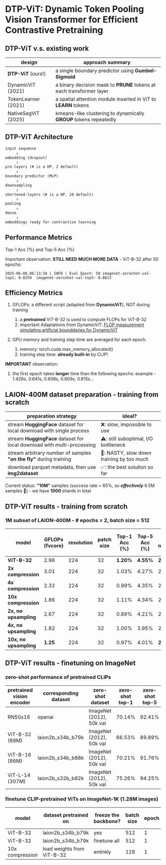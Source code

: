 # DTP-ViT: Dynamic Token Pooling Vision Transformer for Efficient Contrastive Pretraining

## DTP-ViT v.s. existing work

| design | approach summary |
| ------ | -------------------------- |
| **DTP-ViT** (ours!) | a single boundary predictor using **Gumbel-Sigmoid** |
| DynamicViT (2021) | a binary decision mask to **PRUNE** tokens at each transformer layer |
| TokenLearner (2021) | a spatial attention module inserted in ViT to **LEARN** tokens |  
| NativeSegViT (2025) | kmeans-like clustering to dynamically **GROUP** tokens repeatedly |

## DTP-ViT Architecture

```txt
input sequence
     ↓
embedding (dropout)
     ↓
pre-layers (# is a HP, 2 default)
     ↓
boundary predictor (MLP)
     ↓
downsampling 
     ↓
shortened-layers (# is a HP, 10 default)
     ↓
pooling
     ↓
dense
     ↓
embeddings ready for contrastive learning
```

## Performance Metrics

Top-1 Acc (%) and Top-5 Acc (%)

Important observation: **STILL NEED MUCH MORE DATA** - ViT-B-32 after 50 epochs:
```
2025-06-08,06:13:34 | INFO | Eval Epoch: 50 imagenet-zeroshot-val-top1: 0.0250	imagenet-zeroshot-val-top5: 0.0813
```

## Efficiency Metrics

1. GFLOPs: a different script (adapted from **DynamicViT**), NOT during training
     1. a **pretrained** ViT-B-32 is used to compute FLOPs for ViT-B-32
     2. important Adaptations from DynamicViT:
          [FLOP measurement](https://github.com/raoyongming/DynamicViT/blob/master/calc_flops.py)
          [simulating artificial bounddaries for DynamicViT](https://github.com/raoyongming/DynamicViT/blob/master/models/dylvvit.py)

2. GPU memory and training step time are averaged for each epoch.
     1. memory: torch.cuda.max_memory_allocated()
     2. training step time: **already built-in** by CLIP!

**IMPORTANT** observation:
1. the first epoch takes **longer** time than the following epochs: example - 1.428s, 0.641s, 0.608s, 0.609s, 0.615s...

## LAION-400M dataset preparation - training from scratch

| preparation strategy | ideal? |
| -------- | ------ |
| stream **HuggingFace** dataset for local download with single process | ❌: slow, impossible to use |
| stream **HuggingFace** dataset for local download with multi-processing | ⚠️: still suboptimal, I/O bottleneck |
| stream arbitrary number of samples **"on the fly"** during training | 🤡: NASTY, slow down training by too much |
| download parquet metadata, then use **img2dataset** | ✅: the best solution so far |

Current status: **"10M"** samples (success rate = 65%, so ***effectively*** 6.5M samples 🥲) - we have **1000** shards in total

## DTP-ViT results - training from scratch

### 1M subset of LAION-400M - # epochs = 2, batch size = 512

| model | GFLOPs (fvcore) | resolution | patch size | Top-1 Acc (%) | Top-5 Acc (%) | avg GPU memory (GB) | avg training step time (s) |
| ------- | ----- | --------------- | ---------- | ---------- | ---------------- | ------------- | ---------- |
| **ViT-B-32** | 2.96 | 224 | 32 | **1.20%** | **4.55%** | **20.1** | 0.837 |
| **2x compression** | 3.01 | 224 | 32 | 1.03% | 4.27% | 22.0 | 0.699 |
| **4x compression** | 2.32 | 224 | 32 | 0.99% | 4.35% | 21.8 | 0.709 |
| **10x compression** | 1.86 | 224 | 32 | 1.11% | 4.34% | 21.9 | **0.696** |
| **2x, no upsampling** | 2.67 | 224 | 32 | 0.89% | 4.21% | 20.4 | 0.790 |
| **4x, no upsampling** | 1.82 | 224 | 32 | 1.00% | 3.95% | 20.4 | 0.788 |
| **10x, no upsampling** | **1.25** | 224 | 32 | 0.97% | 4.01% | **20.2** | 0.798 |

## DTP-ViT results - finetuning on ImageNet

### zero-shot performance of pretrained CLIPs

| pretrained vision encoder | corresponding dataset | zero-shot dataset | zero-shot top-1 | zero-shot top-5 |
| ------------------------- | --------------------- | ----------------- | --------------- | --------------- |
| RN50x16 | openai | ImageNet (2012), 50k val | 70.14% | 92.41% |
| ViT-B-32 (88M) | laion2b_s34b_b79k | ImageNet (2012), 50k val | 66.53% | 89.89% |
| ViT-B-16 (86M) | laion2b_s34b_b88k | ImageNet (2012), 50k val | 70.21% | 91.76% |
| ViT-L-14 (307M) | laion2b_s32b_b82k | ImageNet (2012), 50k val | 75.26% | 94.25% |


### finetune CLIP-pretrained ViTs on ImageNet-1K (1.28M images)

| model | dataset pretrained on | freeze the backbone? | batch size | epoch | zero-shot (as reference) | classification accuracy |
| ----- | --------------------- | -------------------- | ---------- | ----- | ------------------------ | ------------ |
| ViT-B-32 | laion2b_s34b_b79k | yes | 512 | 1 | 66.53% | 👍🏻**67.73%** | 
| ViT-B-32 | laion2b_s34b_b79k | finetune all | 512 | 1 | 66.53% | 👎🏻50.02% |
| 10x compression | load weights from ViT-B-32 | entirely | 128 | 1 | 🤡1.46% |
